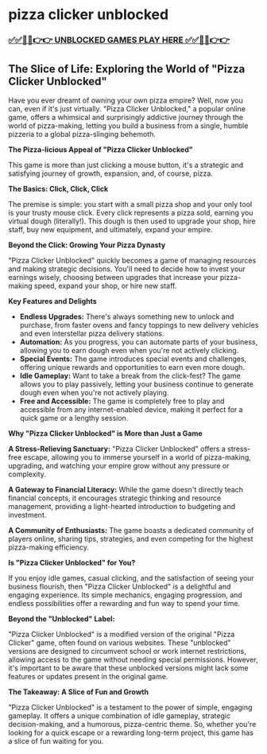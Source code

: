 # pizza clicker unblocked

### [✅✅🔴🔴👉👉 UNBLOCKED GAMES PLAY HERE ✅✅🔴🔴👉👉](https://topstoryindia.com)

## The Slice of Life: Exploring the World of "Pizza Clicker Unblocked"

Have you ever dreamt of owning your own pizza empire? Well, now you can, even if it's just virtually.  "Pizza Clicker Unblocked," a popular online game, offers a whimsical and surprisingly addictive journey through the world of pizza-making, letting you build a business from a single, humble pizzeria to a global pizza-slinging behemoth.

**The Pizza-licious Appeal of "Pizza Clicker Unblocked"**

This game is more than just clicking a mouse button, it's a strategic and satisfying journey of growth, expansion, and, of course, pizza. 

**The Basics: Click, Click, Click**

The premise is simple: you start with a small pizza shop and your only tool is your trusty mouse click. Every click represents a pizza sold, earning you virtual dough (literally!). This dough is then used to upgrade your shop, hire staff, buy new equipment, and ultimately, expand your empire. 

**Beyond the Click: Growing Your Pizza Dynasty**

"Pizza Clicker Unblocked" quickly becomes a game of managing resources and making strategic decisions.  You'll need to decide how to invest your earnings wisely, choosing between upgrades that increase your pizza-making speed, expand your shop, or hire new staff.

**Key Features and Delights**

* **Endless Upgrades:** There's always something new to unlock and purchase, from faster ovens and fancy toppings to new delivery vehicles and even interstellar pizza delivery stations.
* **Automation:** As you progress, you can automate parts of your business, allowing you to earn dough even when you're not actively clicking. 
* **Special Events:**  The game introduces special events and challenges, offering unique rewards and opportunities to earn even more dough.
* **Idle Gameplay:**  Want to take a break from the click-fest? The game allows you to play passively, letting your business continue to generate dough even when you're not actively playing.
* **Free and Accessible:**  The game is completely free to play and accessible from any internet-enabled device, making it perfect for a quick game or a lengthy session.

**Why "Pizza Clicker Unblocked" is More than Just a Game**

**A Stress-Relieving Sanctuary:**  "Pizza Clicker Unblocked" offers a stress-free escape, allowing you to immerse yourself in a world of pizza-making, upgrading, and watching your empire grow without any pressure or complexity.

**A Gateway to Financial Literacy:**  While the game doesn't directly teach financial concepts, it encourages strategic thinking and resource management, providing a light-hearted introduction to budgeting and investment.

**A Community of Enthusiasts:** The game boasts a dedicated community of players online, sharing tips, strategies, and even competing for the highest pizza-making efficiency. 

**Is "Pizza Clicker Unblocked" for You?**

If you enjoy idle games, casual clicking, and the satisfaction of seeing your business flourish, then "Pizza Clicker Unblocked" is a delightful and engaging experience. Its simple mechanics, engaging progression, and endless possibilities offer a rewarding and fun way to spend your time.

**Beyond the "Unblocked" Label:**

"Pizza Clicker Unblocked" is a modified version of the original "Pizza Clicker" game, often found on various websites. These "unblocked" versions are designed to circumvent school or work internet restrictions, allowing access to the game without needing special permissions. However, it's important to be aware that these unblocked versions might lack some features or updates present in the original game.

**The Takeaway: A Slice of Fun and Growth**

"Pizza Clicker Unblocked" is a testament to the power of simple, engaging gameplay. It offers a unique combination of idle gameplay, strategic decision-making, and a humorous, pizza-centric theme. So, whether you're looking for a quick escape or a rewarding long-term project, this game has a slice of fun waiting for you. 

